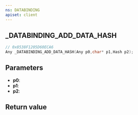 ```yaml
---
ns: DATABINDING
apiset: client
---
```

## _DATABINDING_ADD_DATA_HASH

```c
// 0x8538F1205D60ECA6
Any _DATABINDING_ADD_DATA_HASH(Any p0,char* p1,Hash p2);
```


## Parameters
* **p0**:
* **p1**:
* **p2**:

## Return value